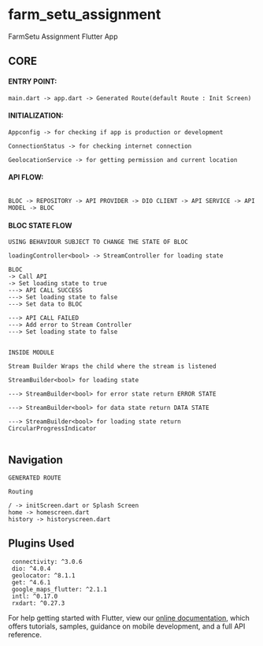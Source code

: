 # farm_setu_assignment

FarmSetu Assignment Flutter App

## CORE


#### ENTRY POINT:
```
main.dart -> app.dart -> Generated Route(default Route : Init Screen)
```

#### INITIALIZATION:
```
Appconfig -> for checking if app is production or development

ConnectionStatus -> for checking internet connection

GeolocationService -> for getting permission and current location
```

#### API FLOW:
```

BLOC -> REPOSITORY -> API PROVIDER -> DIO CLIENT -> API SERVICE -> API MODEL -> BLOC

```

#### BLOC STATE FLOW
```
USING BEHAVIOUR SUBJECT TO CHANGE THE STATE OF BLOC

loadingController<bool> -> StreamController for loading state

BLOC 
-> Call API
-> Set loading state to true
---> API CALL SUCCESS
---> Set loading state to false
---> Set data to BLOC

---> API CALL FAILED
---> Add error to Stream Controller
---> Set loading state to false


INSIDE MODULE

Stream Builder Wraps the child where the stream is listened

StreamBuilder<bool> for loading state

---> StreamBuilder<bool> for error state return ERROR STATE

---> StreamBuilder<bool> for data state return DATA STATE

---> StreamBuilder<bool> for loading state return CircularProgressIndicator


```

## Navigation
```
GENERATED ROUTE 

Routing

/ -> initScreen.dart or Splash Screen
home -> homescreen.dart 
history -> historyscreen.dart
```

## Plugins Used

```
 connectivity: ^3.0.6
 dio: ^4.0.4
 geolocator: ^8.1.1
 get: ^4.6.1
 google_maps_flutter: ^2.1.1
 intl: ^0.17.0
 rxdart: ^0.27.3
```






For help getting started with Flutter, view our
[online documentation](https://flutter.dev/docs), which offers tutorials,
samples, guidance on mobile development, and a full API reference.
